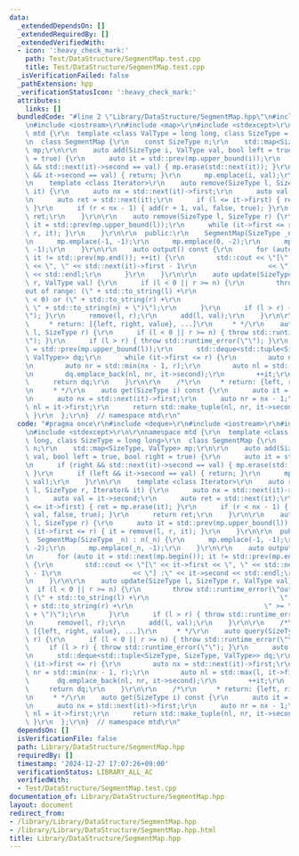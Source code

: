 ```yaml
---
data:
  _extendedDependsOn: []
  _extendedRequiredBy: []
  _extendedVerifiedWith:
  - icon: ':heavy_check_mark:'
    path: Test/DataStructure/SegmentMap.test.cpp
    title: Test/DataStructure/SegmentMap.test.cpp
  _isVerificationFailed: false
  _pathExtension: hpp
  _verificationStatusIcon: ':heavy_check_mark:'
  attributes:
    links: []
  bundledCode: "#line 2 \"Library/DataStructure/SegmentMap.hpp\"\n#include <deque>\r\
    \n#include <iostream>\r\n#include <map>\r\n#include <stdexcept>\r\n\r\nnamespace\
    \ mtd {\r\n  template <class ValType = long long, class SizeType = long long>\r\
    \n  class SegmentMap {\r\n    const SizeType n;\r\n    std::map<SizeType, ValType>\
    \ mp;\r\n\r\n    auto add(SizeType i, ValType val, bool left = true, bool right\
    \ = true) {\r\n      auto it = std::prev(mp.upper_bound(i));\r\n      if (right\
    \ && std::next(it)->second == val) { mp.erase(std::next(it)); }\r\n      if (left\
    \ && it->second == val) { return; }\r\n      mp.emplace(i, val);\r\n    }\r\n\r\
    \n    template <class Iterator>\r\n    auto remove(SizeType l, SizeType r, Iterator&\
    \ it) {\r\n      auto nx = std::next(it)->first;\r\n      auto val = it->second;\r\
    \n      auto ret = std::next(it);\r\n      if (l <= it->first) { ret = mp.erase(it);\
    \ }\r\n      if (r < nx - 1) { add(r + 1, val, false, true); }\r\n      return\
    \ ret;\r\n    }\r\n\r\n    auto remove(SizeType l, SizeType r) {\r\n      auto\
    \ it = std::prev(mp.upper_bound(l));\r\n      while (it->first <= r) { it = remove(l,\
    \ r, it); }\r\n    }\r\n\r\n  public:\r\n    SegmentMap(SizeType _n) : n(_n) {\r\
    \n      mp.emplace(-1, -1);\r\n      mp.emplace(0, -2);\r\n      mp.emplace(_n,\
    \ -1);\r\n    }\r\n\r\n    auto output() const {\r\n      for (auto it = std::next(mp.begin());\
    \ it != std::prev(mp.end()); ++it) {\r\n        std::cout << \"[\" << it->first\
    \ << \", \" << std::next(it)->first - 1\r\n                  << \"] :\" << it->second\
    \ << std::endl;\r\n      }\r\n    }\r\n\r\n    auto update(SizeType l, SizeType\
    \ r, ValType val) {\r\n      if (l < 0 || r >= n) {\r\n        throw std::runtime_error(\"\
    out of range: (\" + std::to_string(l) +\r\n                                 \"\
    \ < 0) or (\" + std::to_string(r) +\r\n                                 \" >=\
    \ \" + std::to_string(n) + \")\");\r\n      }\r\n      if (l > r) { throw std::runtime_error(\"\
    \"); }\r\n      remove(l, r);\r\n      add(l, val);\r\n    }\r\n\r\n    /*\r\n\
    \     * return: [{left, right, value}, ...]\r\n     * */\r\n    auto query(SizeType\
    \ l, SizeType r) {\r\n      if (l < 0 || r >= n) { throw std::runtime_error(\"\
    \"); }\r\n      if (l > r) { throw std::runtime_error(\"\"); }\r\n      auto it\
    \ = std::prev(mp.upper_bound(l));\r\n      std::deque<std::tuple<SizeType, SizeType,\
    \ ValType>> dq;\r\n      while (it->first <= r) {\r\n        auto nx = std::next(it)->first;\r\
    \n        auto nr = std::min(nx - 1, r);\r\n        auto nl = std::max(l, it->first);\r\
    \n        dq.emplace_back(nl, nr, it->second);\r\n        ++it;\r\n      }\r\n\
    \      return dq;\r\n    }\r\n\r\n    /*\r\n     * return: {left, right, value}\r\
    \n     * */\r\n    auto get(SizeType i) const {\r\n      auto it = std::prev(mp.upper_bound(i));\r\
    \n      auto nx = std::next(it)->first;\r\n      auto nr = nx - 1;\r\n      auto\
    \ nl = it->first;\r\n      return std::make_tuple(nl, nr, it->second);\r\n   \
    \ }\r\n  };\r\n}  // namespace mtd\r\n"
  code: "#pragma once\r\n#include <deque>\r\n#include <iostream>\r\n#include <map>\r\
    \n#include <stdexcept>\r\n\r\nnamespace mtd {\r\n  template <class ValType = long\
    \ long, class SizeType = long long>\r\n  class SegmentMap {\r\n    const SizeType\
    \ n;\r\n    std::map<SizeType, ValType> mp;\r\n\r\n    auto add(SizeType i, ValType\
    \ val, bool left = true, bool right = true) {\r\n      auto it = std::prev(mp.upper_bound(i));\r\
    \n      if (right && std::next(it)->second == val) { mp.erase(std::next(it));\
    \ }\r\n      if (left && it->second == val) { return; }\r\n      mp.emplace(i,\
    \ val);\r\n    }\r\n\r\n    template <class Iterator>\r\n    auto remove(SizeType\
    \ l, SizeType r, Iterator& it) {\r\n      auto nx = std::next(it)->first;\r\n\
    \      auto val = it->second;\r\n      auto ret = std::next(it);\r\n      if (l\
    \ <= it->first) { ret = mp.erase(it); }\r\n      if (r < nx - 1) { add(r + 1,\
    \ val, false, true); }\r\n      return ret;\r\n    }\r\n\r\n    auto remove(SizeType\
    \ l, SizeType r) {\r\n      auto it = std::prev(mp.upper_bound(l));\r\n      while\
    \ (it->first <= r) { it = remove(l, r, it); }\r\n    }\r\n\r\n  public:\r\n  \
    \  SegmentMap(SizeType _n) : n(_n) {\r\n      mp.emplace(-1, -1);\r\n      mp.emplace(0,\
    \ -2);\r\n      mp.emplace(_n, -1);\r\n    }\r\n\r\n    auto output() const {\r\
    \n      for (auto it = std::next(mp.begin()); it != std::prev(mp.end()); ++it)\
    \ {\r\n        std::cout << \"[\" << it->first << \", \" << std::next(it)->first\
    \ - 1\r\n                  << \"] :\" << it->second << std::endl;\r\n      }\r\
    \n    }\r\n\r\n    auto update(SizeType l, SizeType r, ValType val) {\r\n    \
    \  if (l < 0 || r >= n) {\r\n        throw std::runtime_error(\"out of range:\
    \ (\" + std::to_string(l) +\r\n                                 \" < 0) or (\"\
    \ + std::to_string(r) +\r\n                                 \" >= \" + std::to_string(n)\
    \ + \")\");\r\n      }\r\n      if (l > r) { throw std::runtime_error(\"\"); }\r\
    \n      remove(l, r);\r\n      add(l, val);\r\n    }\r\n\r\n    /*\r\n     * return:\
    \ [{left, right, value}, ...]\r\n     * */\r\n    auto query(SizeType l, SizeType\
    \ r) {\r\n      if (l < 0 || r >= n) { throw std::runtime_error(\"\"); }\r\n \
    \     if (l > r) { throw std::runtime_error(\"\"); }\r\n      auto it = std::prev(mp.upper_bound(l));\r\
    \n      std::deque<std::tuple<SizeType, SizeType, ValType>> dq;\r\n      while\
    \ (it->first <= r) {\r\n        auto nx = std::next(it)->first;\r\n        auto\
    \ nr = std::min(nx - 1, r);\r\n        auto nl = std::max(l, it->first);\r\n \
    \       dq.emplace_back(nl, nr, it->second);\r\n        ++it;\r\n      }\r\n \
    \     return dq;\r\n    }\r\n\r\n    /*\r\n     * return: {left, right, value}\r\
    \n     * */\r\n    auto get(SizeType i) const {\r\n      auto it = std::prev(mp.upper_bound(i));\r\
    \n      auto nx = std::next(it)->first;\r\n      auto nr = nx - 1;\r\n      auto\
    \ nl = it->first;\r\n      return std::make_tuple(nl, nr, it->second);\r\n   \
    \ }\r\n  };\r\n}  // namespace mtd\r\n"
  dependsOn: []
  isVerificationFile: false
  path: Library/DataStructure/SegmentMap.hpp
  requiredBy: []
  timestamp: '2024-12-27 17:07:26+09:00'
  verificationStatus: LIBRARY_ALL_AC
  verifiedWith:
  - Test/DataStructure/SegmentMap.test.cpp
documentation_of: Library/DataStructure/SegmentMap.hpp
layout: document
redirect_from:
- /library/Library/DataStructure/SegmentMap.hpp
- /library/Library/DataStructure/SegmentMap.hpp.html
title: Library/DataStructure/SegmentMap.hpp
---
```

